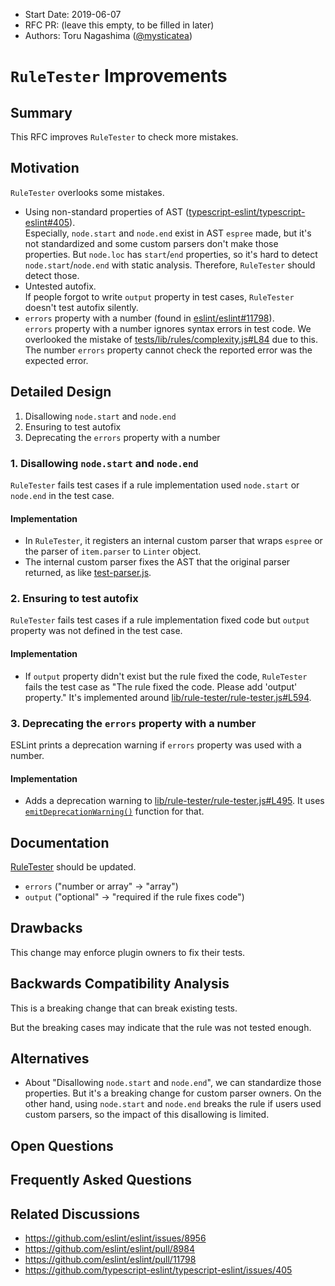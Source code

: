 - Start Date: 2019-06-07
- RFC PR: (leave this empty, to be filled in later)
- Authors: Toru Nagashima ([@mysticatea](https://github.com/mysticatea))

# `RuleTester` Improvements

## Summary

This RFC improves `RuleTester` to check more mistakes.

## Motivation

`RuleTester` overlooks some mistakes.

- Using non-standard properties of AST ([typescript-eslint/typescript-eslint#405](https://github.com/typescript-eslint/typescript-eslint/issues/405)).<br>
  Especially, `node.start` and `node.end` exist in AST `espree` made, but it's not standardized and some custom parsers don't make those properties. But `node.loc` has `start`/`end` properties, so it's hard to detect `node.start`/`node.end` with static analysis. Therefore, `RuleTester` should detect those.
- Untested autofix.<br>
  If people forgot to write `output` property in test cases, `RuleTester` doesn't test autofix silently.
- `errors` property with a number (found in [eslint/eslint#11798](https://github.com/eslint/eslint/pull/11798)).<br>
  `errors` property with a number ignores syntax errors in test code. We overlooked the mistake of [tests/lib/rules/complexity.js#L84](https://github.com/eslint/eslint/blob/cb1922bdc07e58de0e55c13fd992dd8faf3292a4/tests/lib/rules/complexity.js#L84) due to this. The number `errors` property cannot check the reported error was the expected error.

## Detailed Design

1. Disallowing `node.start` and `node.end`
1. Ensuring to test autofix
1. Deprecating the `errors` property with a number

### 1. Disallowing `node.start` and `node.end`

`RuleTester` fails test cases if a rule implementation used `node.start` or `node.end` in the test case.

#### Implementation

- In `RuleTester`, it registers an internal custom parser that wraps `espree` or the parser of `item.parser` to `Linter` object.
- The internal custom parser fixes the AST that the original parser returned, as like [test-parser.js](https://github.com/eslint/eslint/blob/21f3131aa1636afa8e5c01053e0e870f968425b1/tools/internal-testers/test-parser.js).

### 2. Ensuring to test autofix

`RuleTester` fails test cases if a rule implementation fixed code but `output` property was not defined in the test case.

#### Implementation

- If `output` property didn't exist but the rule fixed the code, `RuleTester` fails the test case as "The rule fixed the code. Please add 'output' property." It's implemented around [lib/rule-tester/rule-tester.js#L594](https://github.com/eslint/eslint/blob/21f3131aa1636afa8e5c01053e0e870f968425b1/lib/rule-tester/rule-tester.js#L594).

### 3. Deprecating the `errors` property with a number

ESLint prints a deprecation warning if `errors` property was used with a number.

#### Implementation

- Adds a deprecation warning to [lib/rule-tester/rule-tester.js#L495](https://github.com/eslint/eslint/blob/21f3131aa1636afa8e5c01053e0e870f968425b1/lib/rule-tester/rule-tester.js#L495). It uses [`emitDeprecationWarning()`](https://github.com/eslint/eslint/blob/21f3131aa1636afa8e5c01053e0e870f968425b1/lib/shared/config-validator.js#L265) function for that.

## Documentation

[RuleTester](https://eslint.org/docs/developer-guide/nodejs-api#ruletester) should be updated.

- `errors` ("number or array" → "array")
- `output` ("optional" → "required if the rule fixes code")

## Drawbacks

This change may enforce plugin owners to fix their tests.

## Backwards Compatibility Analysis

This is a breaking change that can break existing tests.

But the breaking cases may indicate that the rule was not tested enough.

## Alternatives

- About "Disallowing `node.start` and `node.end`", we can standardize those properties. But it's a breaking change for custom parser owners. On the other hand, using `node.start` and `node.end` breaks the rule if users used custom parsers, so the impact of this disallowing is limited.

## Open Questions

## Frequently Asked Questions

## Related Discussions

- https://github.com/eslint/eslint/issues/8956
- https://github.com/eslint/eslint/pull/8984
- https://github.com/eslint/eslint/pull/11798
- https://github.com/typescript-eslint/typescript-eslint/issues/405
